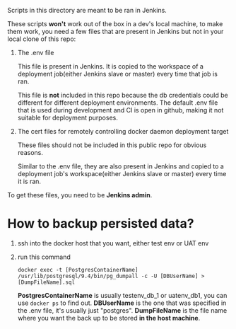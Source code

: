 Scripts in this directory are meant to be ran in Jenkins.

These scripts **won't** work out of the box in a dev's local machine, to make them work, you need a few files that are present in Jenkins but not in your local clone of this repo:

1.  The .env file

    This file is present in Jenkins. It is copied to the workspace of a deployment job(either Jenkins slave or master) every time that job is ran.

    This file is **not** included in this repo because the db credentials could be different for different deployment environments. The default .env file that is used during development and CI is open in github, making it not suitable for deployment purposes. 

2.  The cert files for remotely controlling docker daemon deployment target

    These files should not be included in this public repo for obvious reasons.
    
    Similar to the .env file, they are also present in Jenkins and copied to a deployment job's workspace(either Jenkins slave or master) every time it is ran.
     
To get these files, you need to be **Jenkins admin**.

# How to backup persisted data?

1.  ssh into the docker host that you want, either test env or UAT env

2.  run this command

    `docker exec -t [PostgresContainerName] /usr/lib/postgresql/9.4/bin/pg_dumpall -c -U [DBUserName] > [DumpFileName].sql`
    
    **PostgresContainerName** is usually testenv_db_1 or uatenv_db1, you can use `docker ps` to find out.
    **DBUserName** is the one that was specified in the .env file, it's usually just "postgres".
    **DumpFileName** is the file name where you want the back up to be stored **in the host machine**.
    
